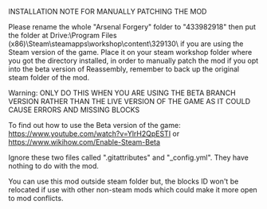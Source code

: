 INSTALLATION NOTE FOR MANUALLY PATCHING THE MOD

Please rename the whole "Arsenal Forgery" folder to "433982918" then put the folder at Drive:\Program Files (x86)\Steam\steamapps\workshop\content\329130\ if you are using the Steam version of the game. Place it on your steam workshop folder where you got the directory installed, in order to manually patch the mod if you opt into the beta version of Reassembly, remember to back up the original steam folder of the mod.

Warning: ONLY DO THIS WHEN YOU ARE USING THE BETA BRANCH VERSION RATHER THAN THE LIVE VERSION OF THE GAME AS IT COULD CAUSE ERRORS AND MISSING BLOCKS

To find out how to use the Beta version of the game: https://www.youtube.com/watch?v=YlrH2QpESTI or https://www.wikihow.com/Enable-Steam-Beta

Ignore these two files called ".gitattributes" and "_config.yml". They have nothing to do with the mod.

You can use this mod outside steam folder but, the blocks ID won't be relocated if use with other non-steam mods which could make it more open to mod conflicts.
